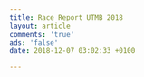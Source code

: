 ```yaml
---
title: Race Report UTMB 2018
layout: article
comments: 'true'
ads: 'false'
date: 2018-12-07 03:02:33 +0100

---
```

